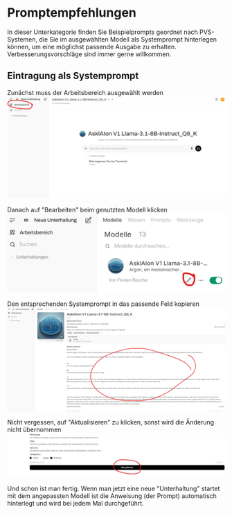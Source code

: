 # Promptempfehlungen

In dieser Unterkategorie finden Sie Beispielprompts geordnet nach PVS-Systemen, die Sie im ausgewählten Modell als Systemprompt hinterlegen können, um eine möglichst passende Ausgabe zu erhalten. Verbesserungsvorschläge sind immer gerne willkommen.

## Eintragung als Systemprompt
Zunächst muss der Arbeitsbereich ausgewählt werden
![Arbeitsbereich](images/arbeitsbereich.png)

Danach auf "Bearbeiten" beim genutzten Modell klicken
![Bearbeiten](images/bearbeiten.png)

Den entsprechenden Systemprompt in das passende Feld kopieren
![Systemprompt](images/systemprompt.png)

Nicht vergessen, auf "Aktualisieren" zu klicken, sonst wird die Änderung nicht übernommen
![Aktualisieren](images/aktualisieren.png)

Und schon ist man fertig. Wenn man jetzt eine neue "Unterhaltung" startet mit dem angepassten Modell ist die Anweisung (der Prompt) automatisch hinterlegt und wird bei jedem Mal durchgeführt.